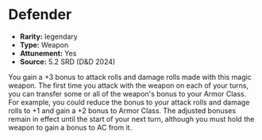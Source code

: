
# Defender

* **Rarity:** legendary
* **Type:** Weapon
* **Attunement:** Yes
* **Source:** 5.2 SRD (D&D 2024)


You gain a +3 bonus to attack rolls and damage rolls made with this magic weapon. The first time you attack with the weapon on each of your turns, you can transfer some or all of the weapon's bonus to your Armor Class. For example, you could reduce the bonus to your attack rolls and damage rolls to +1 and gain a +2 bonus to Armor Class. The adjusted bonuses remain in effect until the start of your next turn, although you must hold the weapon to gain a bonus to AC from it.
